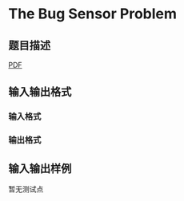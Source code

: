 # The Bug Sensor Problem

## 题目描述

[problemUrl]: https://uva.onlinejudge.org/index.php?option=com_onlinejudge&Itemid=8&category=247&page=show_problem&problem=3657

[PDF](https://uva.onlinejudge.org/external/12/p1216.pdf)

## 输入输出格式

### 输入格式

### 输出格式

## 输入输出样例

暂无测试点

